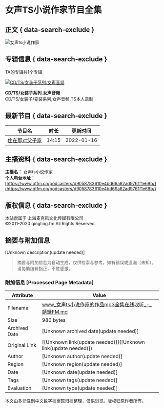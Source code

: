# 女声TS小说作家节目全集

## 正文 { data-search-exclude }


![女声ts小说作家](//pic.qtfm.cn/qtfm/2020/12/04/qingting-kf-avatar.png)

## 专辑信息 { data-search-exclude }

TA的专辑共1个专辑

[![CD/TS/女装子系列.女声音频](//pic.qtfm.cn/device/a2a4230129c64226b80404e0083c3245/1642229215423_kufI97mc-.png!400)](/channels/430192)

**CD/TS/女装子系列.女声音频**  
CD/TS/女装子/变装系列,女声音频,TS本人录制

## 最新节目 { data-search-exclude }

节目名 | 时长 | 更新时间
--- | --- | ---
[住在那对父子家](/channels/430192/programs/20120072) | 14:15 | 2022-01-16

## 主播资料 { data-search-exclude }

**主播名：** 女声ts小说作家  
**个人电台地址：** [https://www.qtfm.cn/podcasters/d9058783610e4bd69a82ad9761f1e68b/](https://www.qtfm.cn/podcasters/d9058783610e4bd69a82ad9761f1e68b/)

## 版权信息 { data-search-exclude }

本站隶属于 上海麦克风文化传媒有限公司  
©2011-2020 qingting.fm All Rights Reserved.
<!-- tcd_original_link https://www.qtfm.cn/podcasters/d9058783610e4bd69a82ad9761f1e68b -->


## 摘要与附加信息

<!-- tcd_abstract -->
[Unknown description(update needed)]
<!-- tcd_abstract_end -->

> 摘要与附加信息为自动生成，仅供检索与参考。如有错误或遗漏（未知），请协助编辑指正，不胜感激。

### 附加信息 [Processed Page Metadata]

| Attribute       | Value                                  |
|-----------------|----------------------------------------|
| Filename        | www_女声ts小说作家的作品mp3全集在线收听_-_蜻蜓FM.md                             |
| Size            | 980 bytes                           |
| Archived Date   | [Unknown archived date(update needed)]                             |
| Original Link   | [[Unknown link(update needed)]]([Unknown link(update needed)])                       |
| Author          | [Unknown author(update needed)]                               |
| Region          | [Unknown region(update needed)]                               |
| Date            | [Unknown date(update needed)]                                 |
| Tags            | [Unknown tags(update needed)]                                 |
| Evaluation            | [Unknown type(update needed)]                                 |
<!-- tcd_table_end -->

本文由多元性别中文数字档案馆归档整理，仅供浏览。版权归原作者所有。
